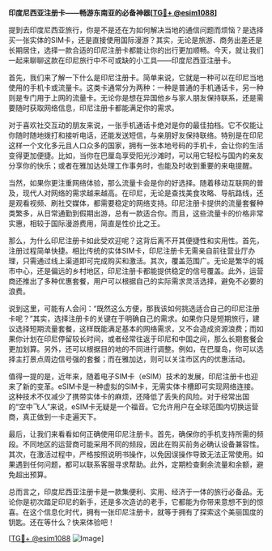 **印度尼西亚注册卡——畅游东南亚的必备神器[[TG💪+ @esim1088](https://t.me/s/esim1088)]**

提到去印度尼西亚旅行，你是不是还在为如何解决当地的通信问题而烦恼？是选择买一张实体的SIM卡，还是直接使用国际漫游？其实，无论是旅游、商务出差还是长期居住，选择一款合适的印尼注册卡都能让你的出行更加顺畅。今天，就让我们一起来聊聊这款在印尼旅行中不可或缺的小工具——印度尼西亚注册卡。

首先，我们来了解一下什么是印尼注册卡。简单来说，它就是一种可以在印尼当地使用的手机卡或流量卡。这类卡通常分为两种：一种是普通的手机通话卡，另一种则是专门用于上网的流量卡。无论你是想在异国他乡与家人朋友保持联系，还是需要随时获取网络信息，印尼注册卡都能满足你的需求。

对于喜欢社交互动的朋友来说，一张手机通话卡绝对是你的最佳拍档。它不仅能让你随时随地拨打和接听电话，还能发送短信，与亲朋好友保持联络。特别是在印尼这样一个文化多元且人口众多的国家，拥有一张本地号码的手机卡，会让你的生活变得更加便捷。比如，当你在巴厘岛享受阳光沙滩时，可以用它轻松与国内的亲友分享你的快乐；或者在雅加达处理工作事务时，也能及时收到重要的来电提醒。

当然，如果你更注重网络体验，那么流量卡会是你的好选择。随着移动互联网的普及，现代人对网络的需求越来越高。在印尼，无论是查找美食攻略、导航路线，还是观看视频、刷社交媒体，都需要稳定的网络支持。印尼注册卡提供的流量套餐种类繁多，从日常通勤到假期出游，总有一款适合你。而且，这些流量卡的价格非常实惠，相较于国际漫游费用，简直是性价比之王。

那么，为什么印尼注册卡如此受欢迎呢？这背后离不开其便捷性和实用性。首先，注册过程简单快捷。相比传统的实体SIM卡，印尼注册卡无需亲自前往营业厅办理，只需通过线上渠道即可完成购买和激活。其次，覆盖范围广。无论是繁华的城市中心，还是偏远的乡村地区，印尼注册卡都能提供稳定的信号覆盖。此外，运营商还推出了多种优惠套餐，用户可以根据自己的实际需求灵活选择，避免不必要的浪费。

说到这里，可能有人会问：“既然这么方便，那我该如何挑选适合自己的印尼注册卡呢？”其实，选择注册卡的关键在于明确自己的需求。如果你只是短期旅行，建议选择短期流量套餐，这样既能满足基本的网络需求，又不会造成资源浪费；而如果你计划在印尼停留较长时间，或者经常往返于印尼和中国之间，那么长期套餐会更加划算。另外，还可以根据目的地的不同进行调整。例如，在巴厘岛，你可以选择主打景点周边信号强的套餐；而在雅加达，则可以关注市区内的优惠活动。

值得一提的是，近年来，随着电子SIM卡（eSIM）技术的发展，印尼注册卡也迎来了新的变革。eSIM卡是一种虚拟的SIM卡，无需实体卡槽即可实现网络连接。这种技术不仅减少了携带实体卡的麻烦，还降低了丢失的风险。对于经常出国的“空中飞人”来说，eSIM卡无疑是一个福音。它允许用户在全球范围内切换运营商，真正做到一卡走遍天下。

最后，让我们来看看如何正确使用印尼注册卡。首先，确保你的手机支持所需的频段。不同地区的运营商可能采用不同的频段，因此在购买前务必确认设备兼容性。其次，在激活过程中，严格按照说明书操作，以免因误操作导致无法正常使用。如果遇到任何问题，都可以联系客服寻求帮助。此外，定期检查剩余流量和余额，避免超出预算。

总而言之，印度尼西亚注册卡是一款集便利、实用、经济于一体的旅行必备品。无论你是初次踏足印尼的新手，还是多次造访的老手，它都能为你带来意想不到的惊喜。在这个信息化时代，拥有一张印尼注册卡，就等于拥有了探索这个美丽国度的钥匙。还在等什么？快来体验吧！

[[TG💪+ @esim1088](https://t.me/s/esim1088) ![Image](https://i.postimg.cc/4NQfJmqS/Snipaste-2025-05-13-00-14-12.png)]